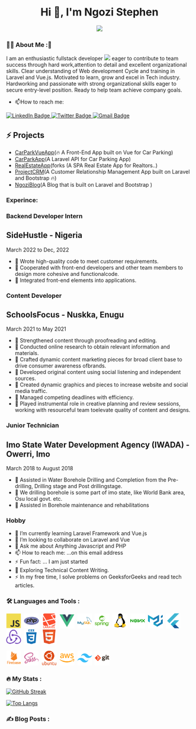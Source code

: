 <h1 align="center">Hi 👋, I'm Ngozi Stephen</h1>
<div id="header" align="center">
  <img src="https://media.giphy.com/media/M9gbBd9nbDrOTu1Mqx/giphy.gif" width="100"/>
</div>


### 👨‍💻 About Me :👋
 
I am an enthusiastic fullstack developer  <img src="https://media.giphy.com/media/WUlplcMpOCEmTGBtBW/giphy.gif" width="30"> eager to contribute to team success through hard work,attention to detail and excellent organizational skills. Clear understanding of Web development Cycle and training in Laravel and Vue.js. Motivated to learn, grow and excel in Tech industry. Hardworking and passionate with strong organizational skills eager to secure entry-level position. Ready to help team achieve company goals.

- 📫How to reach me:
<div id="badges">
  <a href="https://linkedin.com/in/ngozi-stephen-6128b8166">
    <img src="https://img.shields.io/badge/LinkedIn-blue?style=for-the-badge&logo=linkedin&logoColor=white" alt="LinkedIn Badge"/>
  </a>
  <a href="https://twitter.com/Stephen_Ngozi">
    <img src="https://img.shields.io/badge/Twitter-blue?style=for-the-badge&logo=twitter&logoColor=white" alt="Twitter Badge"/>
  </a>
    <a href="mailto:ngozi.stephen99@gmail.com">
    <img src="https://img.shields.io/badge/Gmail-red?style=for-the-badge&logo=gmail&logoColor=white" alt="Gmail Badge"/>
  </a>
  
</div>


## ⚡ Projects
<!-- PROJECTS START -->
* [CarParkVueApp](https://github.com/Ngozistephen/CarParkVueApp)(🔥 A Front-End App built on Vue for Car Parking) 
* [CarParkApp](https://github.com/Ngozistephen/CarParkApp)(A Laravel API for Car Parking App) 
* [RealEstateApp](https://github.com/Ngozistephen/RealEstateApp)(forks (A SPA Real Estate App for Realtors..) 
* [ProjectCRM](https://github.com/Ngozistephen/projectcrm)(A Customer Relationship Management App built on Laravel and Bootstrap 🔥) 
* [NgoziBlog](https://github.com/Ngozistephen/ngoziblog)(A Blog that is built on Laravel and Bootstrap ) 
<!-- PROJECTS END -->


### Experince:

### Backend Developer Intern
 ## SideHustle - Nigeria
March 2022 to Dec, 2022
- 🔭  Wrote high-quality code to meet customer requirements.
- 🔭 Cooperated with front-end developers and other team members to design more cohesive and functionalcode.
- 🔭 Integrated front-end elements into applications.

### Content Developer
  ## SchoolsFocus - Nuskka, Enugu
March 2021 to May 2021
- 🔭 Strengthened content through proofreading and editing.
- 🔭 Conducted online research to obtain relevant information and materials.
- 🔭 Crafted dynamic content marketing pieces for broad client base to drive consumer awareness ofbrands.
- 🔭 Developed original content using social listening and independent sources.
- 🔭 Created dynamic graphics and pieces to increase website and social media traffic.
- 🔭 Managed competing deadlines with efficiency.
- 🔭 Played instrumental role in creative planning and review sessions, working with resourceful team toelevate quality of content and designs.

### Junior Technician
 ## Imo State Water Development Agency (IWADA) - Owerri, Imo
March 2018 to August 2018
- 🔭 Assisted in Water Borehole Drilling and Completion from the Pre-drilling, Drilling stage and Post drillingstage. 
- 🔭 We drilling borehole is some part of imo state, like World Bank area, Osu local govt. etc.
- 🔭 Assisted in Borehole maintenance and rehabilitations

### Hobby 
- 🌱 I’m currently learning Laravel Framework and Vue.js
- 👯 I’m looking to collaborate on Laravel and Vue
- 💬 Ask me about Anything Javascript and PHP
- 📫 How to reach me: ...on this email address 
- ⚡ Fun fact: ... I am just started
- 🌱 Exploring Technical Content Writing.
- ⚡ In my free time, I solve problems on GeeksforGeeks and read tech articles.

### 🛠️ Languages and Tools :
<div>
   <img src="https://github.com/devicons/devicon/blob/master/icons/javascript/javascript-original.svg" title="JavaScript" alt="JavaScript" width="40" height="40"/>&nbsp;
   <img src="https://github.com/devicons/devicon/blob/master/icons/php/php-original.svg" title="Php" alt="JPhp" width="40" height="40"/>&nbsp;
  <img src="https://github.com/devicons/devicon/blob/master/icons/laravel/laravel-plain-wordmark.svg" title="Laravel" alt="Laravel" width="40" height="40"/>&nbsp;
  <img src="https://github.com/devicons/devicon/blob/master/icons/vuejs/vuejs-original.svg" title="Vuejs" alt="Vuejs" width="40" height="40"/>&nbsp;
  <img src="https://github.com/devicons/devicon/blob/master/icons/mysql/mysql-original-wordmark.svg" title="MySQL"  alt="MySQL" width="40" height="40"/>&nbsp;
  <img src="https://github.com/devicons/devicon/blob/master/icons/spring/spring-original-wordmark.svg" title="Spring" alt="Spring" width="40" height="40"/>&nbsp;
  <img src="https://github.com/devicons/devicon/blob/master/icons/linux/linux-original.svg" title="Linux" alt="Linux" width="40" height="40"/>&nbsp;
  <img src="https://github.com/devicons/devicon/blob/master/icons/nginx/nginx-original.svg" title="Nginx" alt="Nginx" width="40" height="40"/>&nbsp;
   <img src="https://github.com/devicons/devicon/blob/master/icons/materialui/materialui-original.svg" title="Material UI" alt="Material UI" width="40" height="40"/>&nbsp;
  <img src="https://github.com/devicons/devicon/blob/master/icons/flutter/flutter-original.svg" title="Flutter" alt="Flutter" width="40" height="40"/>&nbsp;
  <img src="https://github.com/devicons/devicon/blob/master/icons/redux/redux-original.svg" title="Redux" alt="Redux " width="40" height="40"/>&nbsp;
  <img src="https://github.com/devicons/devicon/blob/master/icons/css3/css3-plain-wordmark.svg"  title="CSS3" alt="CSS" width="40" height="40"/>&nbsp;
  <img src="https://github.com/devicons/devicon/blob/master/icons/html5/html5-original.svg" title="HTML5" alt="HTML" width="40" height="40"/>&nbsp;
 
  <img src="https://github.com/devicons/devicon/blob/master/icons/firebase/firebase-plain-wordmark.svg" title="Firebase" alt="Firebase" width="40" height="40"/>&nbsp;
  <img src="https://github.com/devicons/devicon/blob/master/icons/sass/sass-original.svg" title="Sass"  alt="Sass" width="40" height="40"/>&nbsp;
  <img src="https://github.com/devicons/devicon/blob/master/icons/ubuntu/ubuntu-plain-wordmark.svg" title="Ubuntu"  alt="Ubuntu" width="40" height="40"/>&nbsp;
  <img src="https://github.com/devicons/devicon/blob/master/icons/amazonwebservices/amazonwebservices-plain-wordmark.svg" title="AWS" alt="AWS" width="40" height="40"/>&nbsp;
  <img src="https://github.com/devicons/devicon/blob/master/icons/tailwindcss/tailwindcss-plain.svg" title="Tailwindcss" alt="Tailwindcss" width="40" height="40"/>&nbsp;
  <img src="https://github.com/devicons/devicon/blob/master/icons/git/git-original-wordmark.svg" title="Git" alt="Git" width="40" height="40"/>&nbsp;
</div>
 
 ### 🔥 My Stats :
[![GitHub Streak](http://github-readme-streak-stats.herokuapp.com?user=Ngozistephen&theme=dark)](https://git.io/streak-stats)

[![Top Langs](https://github-readme-stats.vercel.app/api/top-langs/?username=Ngozistephen&layout=compact&theme=vision-friendly-dark)](https://github.com/anuraghazra/github-readme-stats)


### ✍️ Blog Posts :
<!-- BLOG-POST-LIST:START -->
<!-- BLOG-POST-LIST:END -->
